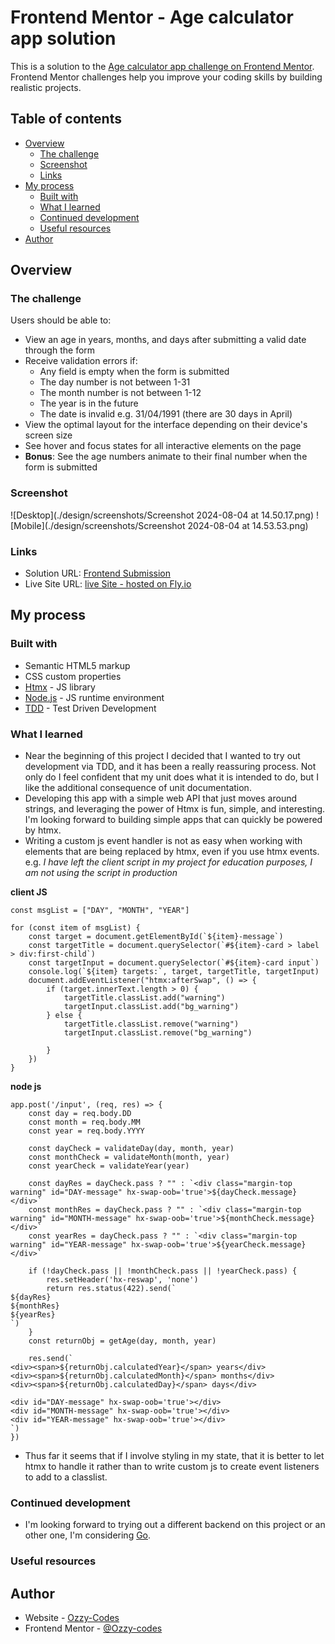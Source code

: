 # Frontend Mentor - Age calculator app solution

This is a solution to the [Age calculator app challenge on Frontend Mentor](https://www.frontendmentor.io/challenges/age-calculator-app-dF9DFFpj-Q). Frontend Mentor challenges help you improve your coding skills by building realistic projects. 

## Table of contents

- [Overview](#overview)
  - [The challenge](#the-challenge)
  - [Screenshot](#screenshot)
  - [Links](#links)
- [My process](#my-process)
  - [Built with](#built-with)
  - [What I learned](#what-i-learned)
  - [Continued development](#continued-development)
  - [Useful resources](#useful-resources)
- [Author](#author)

## Overview

### The challenge

Users should be able to:

- View an age in years, months, and days after submitting a valid date through the form
- Receive validation errors if:
  - Any field is empty when the form is submitted
  - The day number is not between 1-31
  - The month number is not between 1-12
  - The year is in the future
  - The date is invalid e.g. 31/04/1991 (there are 30 days in April)
- View the optimal layout for the interface depending on their device's screen size
- See hover and focus states for all interactive elements on the page
- **Bonus**: See the age numbers animate to their final number when the form is submitted

### Screenshot

![Desktop](./design/screenshots/Screenshot 2024-08-04 at 14.50.17.png)
![Mobile](./design/screenshots/Screenshot 2024-08-04 at 14.53.53.png)

### Links

- Solution URL: [Frontend Submission](https://www.frontendmentor.io/solutions/hmtx-and-nodejs---age-calculator-app-2XNmjOym4a)
- Live Site URL: [live Site - hosted on Fly.io](https://age-calculator.fly.dev)

## My process

### Built with

- Semantic HTML5 markup
- CSS custom properties
- [Htmx](https://htmx.org/) - JS library
- [Node.js](https://nodejs.org/en) - JS runtime environment
- [TDD](https://www.geeksforgeeks.org/test-driven-development-tdd/) - Test Driven Development

### What I learned

- Near the beginning of this project I decided that I wanted to try out development via TDD, and it has been a really reassuring process. Not only do I feel confident that my unit does what it is intended to do, but I like the additional consequence of unit documentation. 
- Developing this app with a simple web API that just moves around strings, and leveraging the power of Htmx is fun, simple, and interesting. I'm looking forward to building simple apps that can quickly be powered by htmx.
- Writing a custom js event handler is not as easy when working with elements that are being replaced by htmx, even if you use htmx events. e.g.  *I have left the client script in my project for education purposes, I am not using the script in production*

**client JS**
```
const msgList = ["DAY", "MONTH", "YEAR"]

for (const item of msgList) {
	const target = document.getElementById(`${item}-message`)
	const targetTitle = document.querySelector(`#${item}-card > label > div:first-child`)
	const targetInput = document.querySelector(`#${item}-card input`)
	console.log(`${item} targets:`, target, targetTitle, targetInput)
	document.addEventListener("htmx:afterSwap", () => {
		if (target.innerText.length > 0) {
			targetTitle.classList.add("warning")
			targetInput.classList.add("bg_warning")
		} else {
			targetTitle.classList.remove("warning")
			targetInput.classList.remove("bg_warning")

		}
	})
}
```
**node js**
```
app.post('/input', (req, res) => {
	const day = req.body.DD
	const month = req.body.MM
	const year = req.body.YYYY

	const dayCheck = validateDay(day, month, year)
	const monthCheck = validateMonth(month, year)
	const yearCheck = validateYear(year)

	const dayRes = dayCheck.pass ? "" : `<div class="margin-top warning" id="DAY-message" hx-swap-oob='true'>${dayCheck.message}</div>`
	const monthRes = dayCheck.pass ? "" : `<div class="margin-top warning" id="MONTH-message" hx-swap-oob='true'>${monthCheck.message}</div>`
	const yearRes = dayCheck.pass ? "" : `<div class="margin-top warning" id="YEAR-message" hx-swap-oob='true'>${yearCheck.message}</div>`

	if (!dayCheck.pass || !monthCheck.pass || !yearCheck.pass) {
		res.setHeader('hx-reswap', 'none')
		return res.status(422).send(`
${dayRes} 
${monthRes}
${yearRes}
`)
	}
	const returnObj = getAge(day, month, year)

	res.send(`
<div><span>${returnObj.calculatedYear}</span> years</div>
<div><span>${returnObj.calculatedMonth}</span> months</div>
<div><span>${returnObj.calculatedDay}</span> days</div>

<div id="DAY-message" hx-swap-oob='true'></div>
<div id="MONTH-message" hx-swap-oob='true'></div>
<div id="YEAR-message" hx-swap-oob='true'></div>
`)
})
```
- Thus far it seems that if I involve styling in my state, that it is better to let htmx to handle it rather than to write custom js to create event listeners to add to a classlist.

### Continued development

- I'm looking forward to trying out a different backend on this project or an other one, I'm considering [Go](https://go.dev/). 

### Useful resources

## Author

- Website - [Ozzy-Codes](https://github.com/Ozzy-codes)
- Frontend Mentor - [@Ozzy-codes](https://www.frontendmentor.io/profile/Ozzy-codes)
